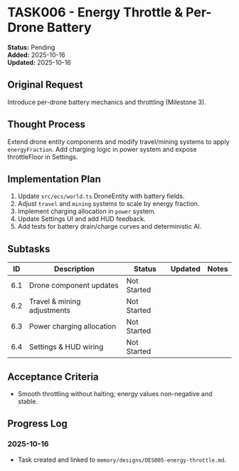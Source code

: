# TASK006 - Energy Throttle & Per-Drone Battery

**Status:** Pending  
**Added:** 2025-10-16  
**Updated:** 2025-10-16

## Original Request

Introduce per-drone battery mechanics and throttling (Milestone 3).

## Thought Process

Extend drone entity components and modify travel/mining systems to apply `energyFraction`. Add charging logic in power system and expose throttleFloor in Settings.

## Implementation Plan

1. Update `src/ecs/world.ts` DroneEntity with battery fields.
1. Adjust `travel` and `mining` systems to scale by energy fraction.
1. Implement charging allocation in `power` system.
1. Update Settings UI and add HUD feedback.
1. Add tests for battery drain/charge curves and deterministic AI.

## Subtasks

| ID | Description | Status | Updated | Notes |
| --- | ----------- | ------ | ------- | ----- |
| 6.1 | Drone component updates | Not Started |  |  |
| 6.2 | Travel & mining adjustments | Not Started |  |  |
| 6.3 | Power charging allocation | Not Started |  |  |
| 6.4 | Settings & HUD wiring | Not Started |  |  |

## Acceptance Criteria

- Smooth throttling without halting; energy values non-negative and stable.

## Progress Log

### 2025-10-16

- Task created and linked to `memory/designs/DES005-energy-throttle.md`.
